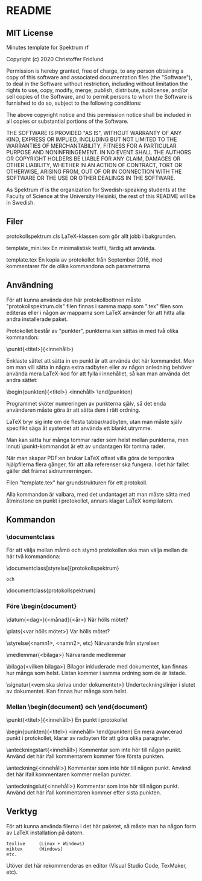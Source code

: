 # README

## MIT License

Minutes template for Spektrum rf

Copyright (c) 2020 Christoffer Fridlund

Permission is hereby granted, free of charge, to any person obtaining a copy of
this software and associated documentation files (the "Software"), to deal in
the Software without restriction, including without limitation the rights to
use, copy, modify, merge, publish, distribute, sublicense, and/or sell copies
of the Software, and to permit persons to whom the Software is furnished to do
so, subject to the following conditions:

The above copyright notice and this permission notice shall be included in all
copies or substantial portions of the Software.

THE SOFTWARE IS PROVIDED "AS IS", WITHOUT WARRANTY OF ANY KIND, EXPRESS OR
IMPLIED, INCLUDING BUT NOT LIMITED TO THE WARRANTIES OF MERCHANTABILITY,
FITNESS FOR A PARTICULAR PURPOSE AND NONINFRINGEMENT. IN NO EVENT SHALL THE
AUTHORS OR COPYRIGHT HOLDERS BE LIABLE FOR ANY CLAIM, DAMAGES OR OTHER
LIABILITY, WHETHER IN AN ACTION OF CONTRACT, TORT OR OTHERWISE, ARISING FROM,
OUT OF OR IN CONNECTION WITH THE SOFTWARE OR THE USE OR OTHER DEALINGS IN THE
SOFTWARE.

As Spektrum rf is the organization for Swedish-speaking students at the Faculty of Science at the University Helsinki, the rest of this README will be in Swedish.

## Filer

protokollspektrum.cls   LaTeX-klassen som gör allt jobb i bakgrunden.

template_mini.tex       En minimalistisk testfil, färdig att använda.

template.tex            En kopia av protokollet från September 2016, med
                        kommentarer för de olika kommandona och parametrarna

## Användning

För att kunna använda den här protokollbottnen måste "protokollspektrum.cls"
filen finnas i samma mapp som ".tex" filen som editeras eller i någon av mapparna som LaTeX använder för att hitta alla andra installerade paket.

Protokollet består av "punkter", punkterna kan sättas in med två olika
kommandon:

\\punkt{\<titel>}{\<innehåll>}

Enklaste sättet att sätta in en punkt är att använda det här kommandot. Men om
man vill sätta in några extra radbyten eller av någon anledning behöver använda
mera LaTeX-kod för att fylla i innehållet, så kan man använda det andra sättet:

\\begin{punkten}{\<titel>}
\<innehåll>
\\end{punkten}

Programmet sköter numreringen av punkterna själv, så det enda användaren måste göra
är att sätta dem i rätt ordning.

LaTeX bryr sig inte om de flesta tabbar/radbyten, utan man måste själv specifikt säga
åt systemet att använda ett blankt utrymme.

Man kan sätta hur många tommar rader som helst mellan punkterna, men innuti
\punkt-kommandot är ett av undantagen för tomma rader.

När man skapar PDF:en brukar LaTeX oftast villa göra de temporära hjälpfilerna
flera gånger, för att alla referenser ska fungera. I det här fallet gäller det
främst sidnumrerningen.

Filen "template.tex" har grundstrukturen för ett protokoll.

Alla kommandon är valbara, med det undantaget att man måste sätta med åtminstone
en punkt i protokollet, annars klagar LaTeX kompilatorn.

## Kommandon

### \\documentclass

För att välja mellan måmö och stymö protokollen ska man välja mellan
de här två kommandona:

\\documentclass[styrelse]{protokollspektrum}

    och

\\documentclass{protokollspektrum}

### Före \\begin{document}

\\datum{\<dag>}{\<månad}{\<år>}
    När hölls mötet?

\\plats{\<var hölls mötet>}
    Var hölls mötet?

\\styrelse{\<namn1>, \<namn2>, etc}
    Närvarande från styrelsen

\\medlemmar{\<bilaga>}
    Närvarande medlemmar

\\bilaga{\<vilken bilaga>}
    Bilagor inkluderade med dokumentet, kan finnas hur många som
    helst. Listan kommer i samma ordning som de är listade.

\\signatur{\<vem ska skriva under dokumentet>}
    Underteckningslinjer i slutet av dokumentet. Kan finnas hur
    många som helst.

### Mellan \\begin{document} och \\end{document}

\\punkt{\<titel>}{\<innehåll>}
    En punkt i protokollet

\\begin{punkten}{\<titel>}
    \<innehåll>
\\end{punkten}
    En mera avancerad punkt i protokollet, klarar av radbyten för
    att göra olika paragrafer.

\\anteckningstart{\<innehåll>}
    Kommentar som inte hör till någon punkt. Använd det här ifall
    kommentarern kommer före första punkten.

\\anteckning{\<innehåll>}
    Kommentar som inte hör till någon punkt. Använd det här ifall
    kommentaren kommer mellan punkter.

\\anteckningslut{\<innehåll>}
    Kommentar som inte hör till någon punkt. Använd det här ifall
    kommentaren kommer efter sista punkten.

## Verktyg

För att kunna använda filerna i det här paketet, så måste man ha någon form av
LaTeX installation på datorn.

    texlive     (Linux + Windows)
    miktex      (Windows)
    etc.

Utöver det här rekommenderas en editor (Visual Studio Code, TexMaker, etc).
